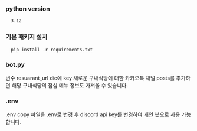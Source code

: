 ### python version
```
  3.12
```
### 기본 패키지 설치
```
  pip install -r requirements.txt
```
### bot.py

변수 resuarant_url dic에 key 새로운 구내식당에 대한 카카오톡 채널 posts를 추가하면 해당 구내식당의 점심 메뉴 정보도 가져올 수 있습니다.

### .env
.env copy 파일을 .env로 변경 후 discord api key를 변경하여 개인 봇으로 사용 가능합니다.
